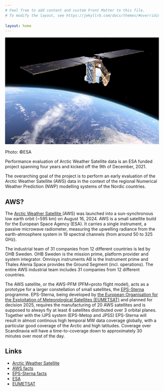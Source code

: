 ```yaml
---
# Feel free to add content and custom Front Matter to this file.
# To modify the layout, see https://jekyllrb.com/docs/themes/#overriding-theme-defaults

layout: home
---
```


<p align="center">
    <a href="assets/img/Arctic_Weather_Satellite_small_but_perfectly_formed.png">
        <img src="assets/img/Arctic_Weather_Satellite_small_but_perfectly_formed_small.png" alt="Arctic Weather Satellite logo" height="350"/>
    </a>
</p>
Photo: ©ESA


Performance evaluation of Arctic Weather Satellite data is an ESA funded
project spanning four years and kicked off the 9th of December, 2021.

The overarching goal of the project is to perform an early evaluation of the
Arctic Weather Satellite (AWS) data in the context of the regional Numerical
Weather Prediction (NWP) modelling systems of the Nordic countries.

## AWS?

The <a
href="https://www.esa.int/Applications/Observing_the_Earth/Meteorological_missions/Arctic_Weather_Satellite">Arctic Weather Satellite </a> (AWS) was launched into a sun-synchronous low earth
orbit (~595 km) on August 16, 2024. AWS is a small satellite build for the
European Space Agency (ESA). It carries a single instrument, a passive
microwave radiometer, measuring the upwelling radiance from the
earth-atmosphere system in 19 spectral channels (from around 50 to 325 GHz). 

The industrial team of 31 companies from 12 different countries is led by OHB
Sweden. OHB Sweden is the mission prime, platform provider and system
integrator. Omnisys instruments AB is the Instrument prime and Thales Alenia
Space provides the Ground Segment (incl. operations). The entire AWS industrial
team includes 31 companies from 12 different countries.

The AWS satellite, or the AWS-PFM (PFM=proto flight model), acts as a prototype
for a larger constellation of small satellites, the <a
href="https://www.eumetsat.int/eps-sterna">EPS-Sterna</a>
programme. EPS-Sterna, being developed by <a
href="https://www.eumetsat.int">the European Organisation for the Exploitation
of Meteorological Satellites (EUMETSAT)</a> and planned for decision 2025,
requires the manufacturing of 20 AWS satellites and is supposed to always fly
at least 6 satellites distributed over 3 orbital planes. Together with the IJPS
system (EPS-Metop and JPSS) EPS-Sterna will result in almost continous high
temporal MW data coverage globally, with a particular good coverage of the
Arctic and high latitudes. Coverage over Scandinavia will have a
time-to-coverage down to approximately 30 minutes over most of the day.

## Links

 - [Arctic Weather Satellite](https://www.esa.int/Applications/Observing_the_Earth/Meteorological_missions/Arctic_Weather_Satellite)
 - [AWS facts](https://esamultimedia.esa.int/docs/EarthObservation/Arctic_weather_satellite_factsheet2_240410.pdf)
 - [EPS-Sterna facts](https://www.eumetsat.int/media/51305)
 - [ESA](https://www.esa.int/)
 - [EUMETSAT](https://www.eumetsat.int/)

